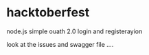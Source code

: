 # hacktoberfest
node.js simple ouath 2.0 login and registerayion 

look at the issues and swagger file ....
